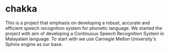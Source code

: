 chakka
======

This is a project that emphasis on developing a robust, accurate and efficient speech recognition system for phonetic language. We started the project with aim of developing a Continuous Speech Recognition System in Malayalam language.
To start with we use Carnegie Mellon University's Sphinx engine as our base.
